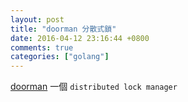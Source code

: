 ```yaml
---
layout: post
title: "doorman 分散式鎖"
date: 2016-04-12 23:16:44 +0800
comments: true
categories: ["golang"]
---
```



<!-- more -->

[doorman] 一個 `distributed lock manager`

[doorman]:https://github.com/youtube/doorman